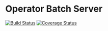 # Operator Batch Server

[![Build Status](https://travis-ci.org/ashwinath/operator-batch.svg?branch=master)](https://travis-ci.org/ashwinath/operator-batch)
[![Coverage Status](https://coveralls.io/repos/github/ashwinath/operator-batch/badge.svg?branch=master)](https://coveralls.io/github/ashwinath/operator-batch?branch=master)
